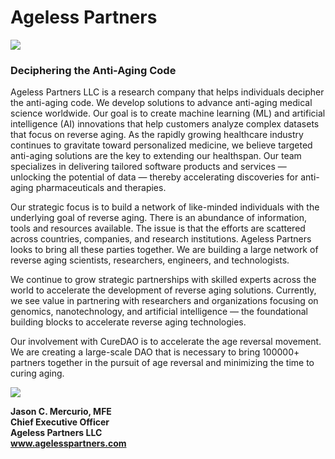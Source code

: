 # Ageless Partners

![](https://i1.wp.com/agelesspartners.com/wp-content/uploads/2020/11/age-logo.jpg?fit=250%2C250\&ssl=1)

### Deciphering the Anti-Aging Code

Ageless Partners LLC is a research company that helps individuals decipher the anti-aging code. We develop solutions to advance anti-aging medical science worldwide. Our goal is to create machine learning (ML) and artificial intelligence (AI) innovations that help customers analyze complex datasets that focus on reverse aging. As the rapidly growing healthcare industry continues to gravitate toward personalized medicine, we believe targeted anti-aging solutions are the key to extending our healthspan. Our team specializes in delivering tailored software products and services — unlocking the potential of data — thereby accelerating discoveries for anti-aging pharmaceuticals and therapies.

Our strategic focus is to build a network of like-minded individuals with the underlying goal of reverse aging. There is an abundance of information, tools and resources available. The issue is that the efforts are scattered across countries, companies, and research institutions. Ageless Partners looks to bring all these parties together. We are building a large network of reverse aging scientists, researchers, engineers, and technologists.

We continue to grow strategic partnerships with skilled experts across the world to accelerate the development of reverse aging solutions. Currently, we see value in partnering with researchers and organizations focusing on genomics, nanotechnology, and artificial intelligence — the foundational building blocks to accelerate reverse aging technologies.

Our involvement with CureDAO is to accelerate the age reversal movement. We are creating a large-scale DAO that is necessary to bring 100000+ partners together in the pursuit of age reversal and minimizing the time to curing aging.

![](https://i0.wp.com/agelesspartners.com/wp-content/uploads/2021/09/jason-headshot.jpg?fit=250%2C250\&ssl=1)

**Jason C. Mercurio, MFE**\
**Chief Executive Officer**\
**Ageless Partners LLC**\
**www.agelesspartners.com**
